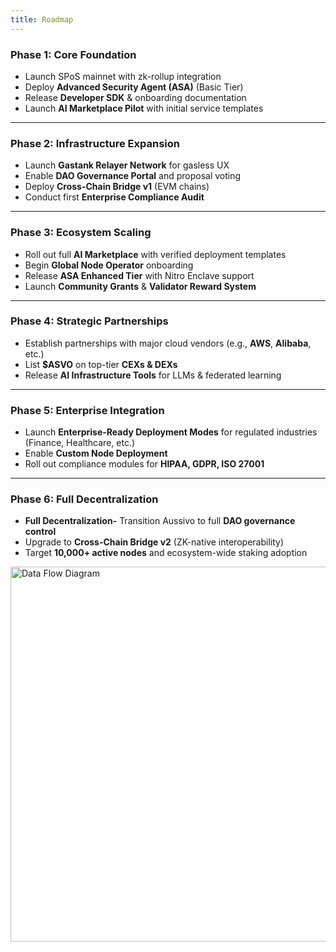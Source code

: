 ```yaml
---
title: Roadmap
---
```



### Phase 1: Core Foundation 

- Launch SPoS mainnet with zk-rollup integration
- Deploy **Advanced Security Agent (ASA)** (Basic Tier)
- Release **Developer SDK** & onboarding documentation
- Launch **AI Marketplace Pilot** with initial service templates

---

### Phase 2: Infrastructure Expansion

- Launch **Gastank Relayer Network** for gasless UX
- Enable **DAO Governance Portal** and proposal voting
- Deploy **Cross-Chain Bridge v1** (EVM chains)
- Conduct first **Enterprise Compliance Audit**

---

### Phase 3: Ecosystem Scaling

- Roll out full **AI Marketplace** with verified deployment templates
- Begin **Global Node Operator** onboarding
- Release **ASA Enhanced Tier** with Nitro Enclave support
- Launch **Community Grants** & **Validator Reward System**

---

### Phase 4: Strategic Partnerships

- Establish partnerships with major cloud vendors (e.g., **AWS**, **Alibaba**, etc.)
- List **$ASVO** on top-tier **CEXs & DEXs**
- Release **AI Infrastructure Tools** for LLMs & federated learning

---

### Phase 5: Enterprise Integration

- Launch **Enterprise-Ready Deployment Modes** for regulated industries (Finance, Healthcare, etc.)
- Enable **Custom Node Deployment**
- Roll out compliance modules for **HIPAA, GDPR, ISO 27001**

---

### Phase 6: Full Decentralization

- **Full Decentralization-** Transition Aussivo to full **DAO governance control**
- Upgrade to **Cross-Chain Bridge v2** (ZK-native interoperability)
- Target **10,000+ active nodes** and ecosystem-wide staking adoption

<img src="/img/roadmap.png" alt="Data Flow Diagram" width="1000" height="600" />
